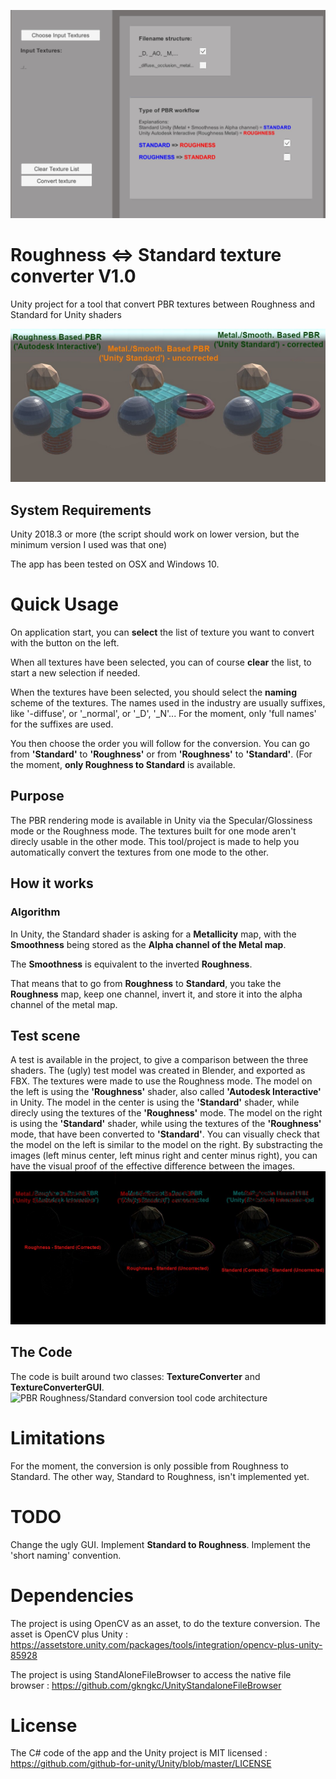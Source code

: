 ![PBR Roughness/Standard conversion tool](Documentation/tool.jpg "")

# Roughness <=> Standard texture converter V1.0
Unity project for a tool that convert PBR textures between Roughness and Standard for Unity shaders

![PBR Roughness/Standard conversion example](Documentation/three_sbs.jpg "")

## System Requirements
Unity 2018.3 or more (the script should work on lower version, but the minimum version I used was that one)

The app has been tested on OSX and Windows 10.

# Quick Usage
On application start, you can **select** the list of texture you want to convert with the button on the left.

When all textures have been selected, you can of course **clear** the list, to start a new selection if needed.

When the textures have been selected, you should select the **naming** scheme of the textures. The names used in the industry are usually suffixes, like '-diffuse', or '_normal', or '_D', '_N'...
For the moment, only 'full names' for the suffixes are used.

You then choose the order you will follow for the conversion. You can go from **'Standard'** to **'Roughness'** or from **'Roughness'** to **'Standard'**. (For the moment, **only Roughness to Standard** is available.

## Purpose
The PBR rendering mode is available in Unity via the Specular/Glossiness mode or the Roughness mode.
The textures built for one mode aren't direcly usable in the other mode.
This tool/project is made to help you automatically convert the textures from one mode to the other.

## How it works
### Algorithm
In Unity, the Standard shader is asking for a **Metallicity** map, with the **Smoothness** being stored as the **Alpha channel of the Metal map**.

The **Smoothness** is equivalent to the inverted **Roughness**. 

That means that to go from **Roughness** to **Standard**, you take the **Roughness** map, keep one channel, invert it, and store it into the alpha channel of the metal map.

## Test scene
A test is available in the project, to give a comparison between the three shaders.
The (ugly) test model was created in Blender, and exported as FBX.
The textures were made to use the Roughness mode.
The model on the left is using the **'Roughness'** shader, also called **'Autodesk Interactive'** in Unity.
The model in the center is using the **'Standard'** shader, while direcly using the textures of the **'Roughness'** mode.
The model on the right is using the **'Standard'** shader, while using the textures of the **'Roughness'** mode, that have been converted to **'Standard'**.
You can visually check that the model on the left is similar to the model on the right.
By substracting the images (left minus center, left minus right and center minus right), you can have the visual proof of the effective difference between the images.
![PBR Roughness/Standard conversion substraction](Documentation/three_minus_sbs.jpg "")

## The Code
The code is built around two classes: **TextureConverter** and **TextureConverterGUI**.
![PBR Roughness/Standard conversion tool code architecture](Documentation/architecture.jpg "")

# Limitations
For the moment, the conversion is only possible from Roughness to Standard. The other way, Standard to Roughness, isn't implemented yet.

# TODO
Change the ugly GUI.
Implement **Standard to Roughness**.
Implement the 'short naming' convention.

# Dependencies
The project is using OpenCV as an asset, to do the texture conversion.
The asset is OpenCV plus Unity : https://assetstore.unity.com/packages/tools/integration/opencv-plus-unity-85928

The project is using StandAloneFileBrowser to access the native file browser : https://github.com/gkngkc/UnityStandaloneFileBrowser

# License
The C# code of the app and the Unity project is MIT licensed : https://github.com/github-for-unity/Unity/blob/master/LICENSE